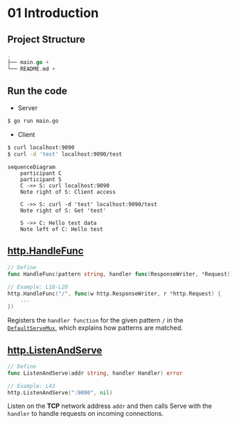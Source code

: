 # 01 Introduction

## Project Structure
```go
.
├── main.go +
└── README.md +
```

## Run the code
- Server
```bash
$ go run main.go
```
- Client
```bash
$ curl localhost:9090
$ curl -d 'test' localhost:9090/test
```
```mermaid
sequenceDiagram
    participant C
    participant S
    C ->> S: curl localhost:9090
    Note right of S: Client access

    C ->> S: curl -d 'test' localhost:9090/test
    Note right of S: Get 'test'

    S ->> C: Hello test data
    Note left of C: Hello test
```

## [http.HandleFunc](https://pkg.go.dev/net/http#HandleFunc)
```go
// Define
func HandleFunc(pattern string, handler func(ResponseWriter, *Request))

// Example: L18-L20
http.HandleFunc("/", func(w http.ResponseWriter, r *http.Request) {
    ...
})
```
Registers the `handler function` for the given pattern `/` in the [`DefaultServeMux`](https://pkg.go.dev/net/http#ServeMux), which explains how patterns are matched.

## [http.ListenAndServe](https://pkg.go.dev/net/http#ListenAndServe)
```go
// Define
func ListenAndServe(addr string, handler Handler) error

// Example: L43
http.ListenAndServe(":9090", nil)
```
Listen on the **TCP** network address `addr` and then calls Serve with the `handler` to handle requests on incoming connections.